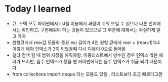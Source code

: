 # Today I learned

- 큐, 스택 모두 파이썬에서 list를 이용해서 과정이 쉬워 보일 수 있으나 다른 언어에서는 확인하고, 구현해줘야 하는 것들이 있으므로 그 부분에 대해서는 확실하게 알고 가자
- 원형큐에서 rear값 모듈화 중요 ex) 길이가 4인 원형 큐에서 rear = (rear+1)%4 이렇게 해야 인덱스가 3이 되었을때 다시 다음이 0으로 들어옴
- 델타 검색 할 때 범위 지정을 해줘야함. 이중리스트에서 양수인 경우 인덱스 밖은 에러가 뜨지만, 음수 인덱스가 됬을 땐 파이썬에서는 음수 인덱스가 취급 되기 때문이다.
- from collections import deque  라는 모듈도 있음 , 리스트보다 조금 빠르다고함
